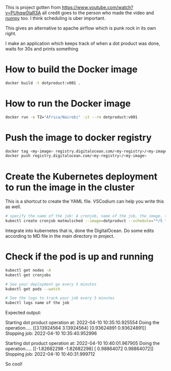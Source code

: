 This is project gotten from https://www.youtube.com/watch?v=PUhqw0laR3A all credit goes to the person who made the video and [numpy](https://numpy.org/doc/stable/index.html) too. I think scheduling is uber important.

This gives an alternative to apache airflow which is punk rock in its own right. 

I make an application which keeps track of when a dot product was done, waits for 30s and prints something

# How to build the Docker image
```bash
docker build -t dotproduct:v001 .
```

# How to run the Docker image
```bash
docker run -e TZ="Africa/Nairobi" -it --rm dotproduct:v001
```

# Push the image to docker registry
```bash
docker tag <my-image> registry.digitalocean.com/<my-registry>/<my-image>
docker push registry.digitalocean.com/<my-registry>/<my-image>  
```

# Create the Kubernetes deployment to run the image in the cluster
This is a shortcut to create the YAML file. VSCodium can help you write this as well.

```bash
# specify the name of the job: A cronjob, name of the job, the image, the schedule, do a check and save the file called deployments.yaml
kubectl create cronjob matmulsched --image=dotproduct --schedule="*/5 * * * *" --dry-run=client -o yaml > deployments.yaml
```
Integrate into kubernetes that is, done the DigitalOcean. Do some edits according to MD file in the main directory in project.

# Check if the pod is up and running
```bash
kubectl get nodes -A
kubectl get cronjobs

# See your deployment go every 5 minutes
kubectl get pods --watch

# See the logs to track your job every 5 minutes
kubectl logs name of the job
```

Expected output:

Starting dot product operation at:  2022-04-10 10:35:10.925554
Doing the operation.....
[[3.13924564 3.13924564]
 [0.93624891 0.93624891]]
Stopping job:  2022-04-10 10:35:40.952996


Starting dot product operation at:  2022-04-10 10:40:01.967905
Doing the operation.....
[[-1.82682298 -1.82682298]
 [ 0.98864072  0.98864072]]
Stopping job:  2022-04-10 10:40:31.999712


So cool!
